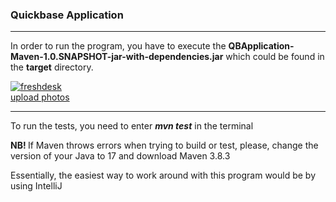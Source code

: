 <h3>Quickbase Application</h3>
<hr/>
<p> In order to run the program, you have to execute the <strong>QBApplication-Maven-1.0.SNAPSHOT-jar-with-dependencies.jar</strong> which could be found in the <strong>target</strong> directory. </p>
<a href="https://ibb.co/v4kX14x"><img src="https://i.ibb.co/d4DmB40/freshdesk.png" alt="freshdesk" border="0"></a><br /><a target='_blank' href='https://imgbb.com/'>upload photos</a><br />

<hr/>
<p> To run the tests, you need to enter <strong><em>mvn test</em></strong> in the terminal </p>
<p> <strong> NB! </strong> If Maven throws errors when trying to build or test, please, change the version of your Java to 17 and download Maven 3.8.3 </p>
<p> Essentially, the easiest way to work around with this program would be by using IntelliJ </p>
